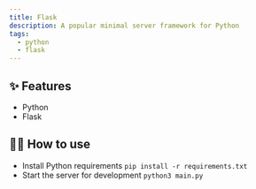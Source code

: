 ```yaml
---
title: Flask
description: A popular minimal server framework for Python
tags:
  - python
  - flask
---
```




## ✨ Features

- Python
- Flask

## 💁‍♀️ How to use

- Install Python requirements `pip install -r requirements.txt`
- Start the server for development `python3 main.py`
